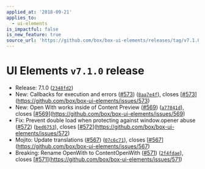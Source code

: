 ```yaml
---
applied_at: '2018-09-21'
applies_to:
  - ui-elements
is_impactful: false
is_new_feature: true
source_url: 'https://github.com/box/box-ui-elements/releases/tag/v7.1.0'
---
```


# UI Elements `v7.1.0` release


* Release: 7.1.0 ([`2348fd2`](https://github.com/box/box-ui-elements/commit[`2348fd2`](https://github.com/box/box-ui-elements/commit/2348fd2)))
* New: Callbacks for execution and errors ([#573](https://github.com/box/box-ui-elements/pull/573)) ([`8aa7e4f`](https://github.com/box/box-ui-elements/commit[`8aa7e4f`](https://github.com/box/box-ui-elements/commit/8aa7e4f))), closes [[#573](https://github.com/box/box-ui-elements/pull/573)](https://github.com/box/box-ui-elements/issues/573)
* New: Open With works inside of Content Preview ([#569](https://github.com/box/box-ui-elements/pull/569)) ([`a77841d`](https://github.com/box/box-ui-elements/commit[`a77841d`](https://github.com/box/box-ui-elements/commit/a77841d))), closes [[#569](https://github.com/box/box-ui-elements/pull/569)](https://github.com/box/box-ui-elements/issues/569)
* Fix: Prevent double load when protecting against window.opener abuse ([#572](https://github.com/box/box-ui-elements/pull/572)) ([`bed6753`](https://github.com/box/box-ui-elements/commit[`bed6753`](https://github.com/box/box-ui-elements/commit/bed6753))), closes [[#572](https://github.com/box/box-ui-elements/pull/572)](https://github.com/box/box-ui-elements/issues/572)
* Mojito: Update translations ([#567](https://github.com/box/box-ui-elements/pull/567)) ([`07c6c71`](https://github.com/box/box-ui-elements/commit[`07c6c71`](https://github.com/box/box-ui-elements/commit/07c6c71))), closes [[#567](https://github.com/box/box-ui-elements/pull/567)](https://github.com/box/box-ui-elements/issues/567)
* Breaking: Rename OpenWith to ContentOpenWith ([#571](https://github.com/box/box-ui-elements/pull/571)) ([`2f4fdae`](https://github.com/box/box-ui-elements/commit[`2f4fdae`](https://github.com/box/box-ui-elements/commit/2f4fdae))), closes [[#571](https://github.com/box/box-ui-elements/pull/571)](https://github.com/box/box-ui-elements/issues/571)



